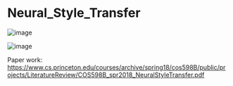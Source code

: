 # Neural_Style_Transfer

![image](https://user-images.githubusercontent.com/34160094/152188438-9dc7bf4c-83b2-4ef0-848d-a9200a5598ed.png)

![image](https://user-images.githubusercontent.com/34160094/152169274-8b0b49fa-53eb-40e3-b4ed-aea593acad22.png)


Paper work:
https://www.cs.princeton.edu/courses/archive/spring18/cos598B/public/projects/LiteratureReview/COS598B_spr2018_NeuralStyleTransfer.pdf
